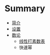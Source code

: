 # Summary

* [简介](README.md)
* [设置](Section1/section_1.md)
* [数论](数论/数论.md)
   * [线性打素数表](数论/线性筛素数)
   * 快速幂

